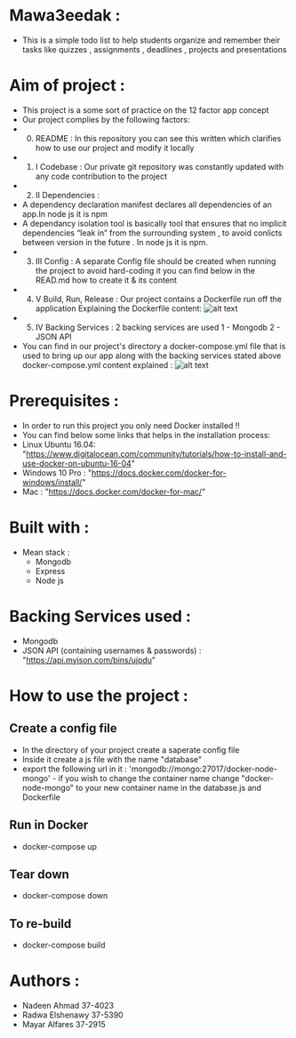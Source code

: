 # Mawa3eedak :
* This is a simple todo list to help students organize and remember their tasks like quizzes , assignments , deadlines , projects and presentations

# Aim of project :
  - This project is a some sort of practice on the 12 factor app concept 
  - Our project complies by the following factors:
  - 0. README : In this repository you can see this written which clarifies how to use our project and modify it locally 
  - 1. I Codebase : Our private git repository was constantly updated with any code contribution to the project
  - 2. II Dependencies :
  - A dependency declaration manifest declares all dependencies of an app.In node js it is npm
  - A dependancy isolation tool is basically tool that ensures that no implicit dependencies “leak in” from the surrounding system , to avoid conlicts between version in the future . In node js it is npm.
  - 3. III Config : A separate Config file should be created when running the project to avoid hard-coding it you can find below in the READ.md how to create it & its content
  - 4. V Build, Run, Release : Our project contains a Dockerfile run off the application 
    Explaining the Dockerfile content: 
                     ![alt text](https://i.ibb.co/0ch8fDN/Slide1.jpg)
  - 5. IV Backing Services : 2 backing services are used 
    1 - Mongodb
    2 - JSON API
  - You can find in our project's directory a docker-compose.yml file that is used to bring up our app along with the backing services stated above docker-compose.yml content explained :
               ![alt text](https://i.ibb.co/XsFwRr4/Slide2.jpg)
                
# Prerequisites :
  - In order to run this project you only need Docker installed !!
  - You can find below some links that helps in the installation process: 
  - Linux Ubuntu 16.04: "https://www.digitalocean.com/community/tutorials/how-to-install-and-use-docker-on-ubuntu-16-04"
  - Windows 10 Pro : "https://docs.docker.com/docker-for-windows/install/"
  - Mac : "https://docs.docker.com/docker-for-mac/" 
# Built with :
* Mean stack :
    - Mongodb
    - Express
    - Node js
# Backing Services used :
  - Mongodb
  - JSON API (containing usernames & passwords) :
           "https://api.myjson.com/bins/ujpdu" 
# How to use the project :
## Create a config file 
   - In the directory of your project create a saperate config file 
   - Inside it create a js file with the name "database"
   - export the following url in it : 'mongodb://mongo:27017/docker-node-mongo' 
              - if you wish to change the container name change "docker-node-mongo" to your new container name in the database.js and Dockerfile
## Run in Docker
   - docker-compose up
## Tear down
   - docker-compose down
## To re-build
   - docker-compose build

# Authors :
* Nadeen Ahmad 37-4023 
* Radwa Elshenawy 37-5390
* Mayar Alfares 37-2915
